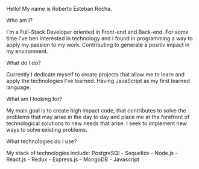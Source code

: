 Hello! My name is Roberto Esteban Rocha.

Who am I?

I´m a Full-Stack Developer oriented in Front-end and Back-end.
For some time I've ben interested in technology and I found in programming a way to apply my passion to my work. Contributing to generate a positiv impact in my environment.

What do I do?

Currently I dedicate myself to create projects that allow me to learn and apply the technologies I've learned. Having JavaScript as my first learned language.

What am I looking for?

My main goal is to create high impact code, that contributes to solve the problems that may arise in the day to day and place me at the forefront of technological solutions to new needs that arise.
I seek to implement new ways to solve existing problems.

What technologies do I use?

My stack of technologies include:
PostgreSQl - Sequelize - Node.js - React.js - Redux - Express.js - MongoDB - Javascript

<!--
**ElRobertRocha91/ElRobertRocha91** is a ✨ _special_ ✨ repository because its `README.md` (this file) appears on your GitHub profile.

Here are some ideas to get you started:

- 🔭 I’m currently working on ...
- 🌱 I’m currently learning ...
- 👯 I’m looking to collaborate on ...
- 🤔 I’m looking for help with ...
- 💬 Ask me about ...
- 📫 How to reach me: ...
- 😄 Pronouns: ...
- ⚡ Fun fact: ...
-->
